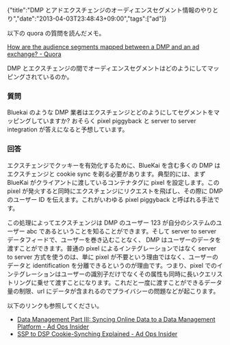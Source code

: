 {"title":"DMP とアドエクスチェンジのオーディエンスセグメント情報のやりとり","date":"2013-04-03T23:48:43+09:00","tags":["ad"]}

以下の quora の質問を読んだメモ。

[How are the audience segments mapped between a DMP and an ad exchange? - Quora](http://www.quora.com/How-are-the-audience-segments-mapped-between-a-DMP-and-an-ad-exchange)

DMP とエクスチェンジの間でオーディエンスセグメントはどのようにしてマッピングされているのか。

### 質問

Bluekai のような DMP 業者はエクスチェンジとどのようにしてセグメントをマッピングしていますか? おそらく pixel piggyback と server to server integration が答えになると予想しています。

### 回答

エクスチェンジでクッキーを有効化するために、BlueKai を含む多くの DMP はエクスチェンジと cookie sync を剃る必要があります。典型的には、まず BlueKai がクライアントに渡しているコンテナタグに pixel を設定します。この pixel が発火すると同時にエクスチェンジにリクエストを飛ばし、その際に DMP のユーザー ID を伝えます。これがいわゆる pixel piggyback と呼ばれる手法です。

この処理によってエクスチェンジは DMP のユーザー 123 が自分のシステムのユーザー abc であるということを知ることができます。そして server to server データフィードで、ユーザーを巻き込むことなく、 DMP はユーザーのデータを渡すことができます。普通の pixel によるインテグレーションではなく server to server 方式を使うのは、単に pixel が不要という理由ではなく、ユーザーのデータと identification を分離できるというのが理由です。つまり、pixel でのインテグレーションはユーザーの識別子だけでなくその属性も同時に長いクエリストリングに乗せて渡すことになります。これだと一度に渡すことができるデータ量の制限、url にデータが含まれるのでプライバシーの問題などが起こります。

以下のリンクも参照してください。

* [Data Management Part III: Syncing Online Data to a Data Management Platform - Ad Ops Insider](http://www.adopsinsider.com/online-ad-measurement-tracking/data-management-platforms/syncing-online-data-to-a-data-management-platform/)
* [SSP to DSP Cookie-Synching Explained - Ad Ops Insider](http://www.adopsinsider.com/ad-exchanges/ssp-to-dsp-cookie-synching-explained/)
